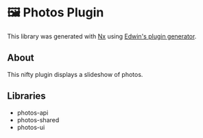 # 🖼 Photos Plugin
This library was generated with [Nx](https://nx.dev) using [Edwin's plugin generator](../../tools/generators/plugin/schema.json).

## About
This nifty plugin displays a slideshow of photos.

## Libraries
* photos-api
* photos-shared
* photos-ui
